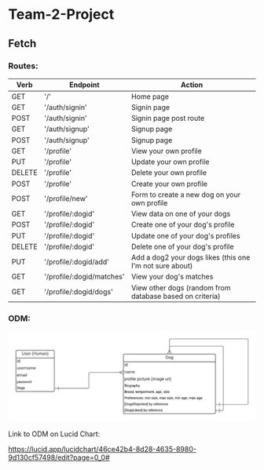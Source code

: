 # Team-2-Project
## Fetch


### Routes:


| Verb | Endpoint | Action |
| ----------- | ----------- | ----------- |
| GET | '/' | Home page |
| GET | '/auth/signin' | Signin page |
| POST | '/auth/signin' | Signin page post route |
| GET | '/auth/signup' | Signup page |
| POST | '/auth/signup' | Signup page |
| GET | '/profile' | View your own profile |
| PUT | '/profile' | Update your own profile |
| DELETE | '/profile' | Delete your own profile |
| POST | '/profile' | Create your own profile |
| POST | '/profile/new' | Form to create a new dog on your own profile |
| GET | '/profile/:dogid' | View data on one of your dogs |
| POST | '/profile/:dogid' | Create one of your dog's profile |
| PUT | '/profile/:dogid' | Update one of your dog's profiles |
| DELETE | '/profile/:dogid' | Delete one of your dog's profile |
| PUT | '/profile/:dogid/add' | Add a dog2 your dogs likes (this one I'm not sure about) |
| GET | '/profile/:dogid/matches' | View your dog's matches |
| GET | '/profile/:dogid/dogs' | View other dogs (random from database based on criteria) |


### ODM: 

!['Fetch.jpeg'](Fetch.jpeg)

Link to ODM on Lucid Chart:

https://lucid.app/lucidchart/46ce42b4-8d28-4635-8980-9d130cf57498/edit?page=0_0#
